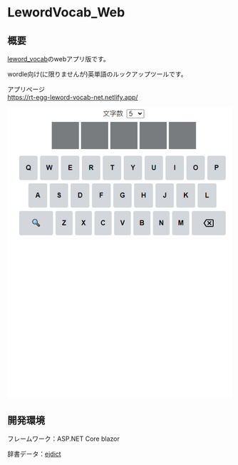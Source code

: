 # LewordVocab_Web

## 概要

[leword_vocab](https://github.com/RT-EGG/leword_vocab)のwebアプリ版です。

wordle向け(に限りませんが)英単語のルックアップツールです。

アプリページ<br>
https://rt-egg-leword-vocab-net.netlify.app/

![](https://github.com/RT-EGG/LewordVocab_Web/blob/main/img/behaviour.gif)

## 開発環境
フレームワーク：ASP.NET Core blazor

辞書データ：[ejdict](https://github.com/kujirahand/EJDict)
